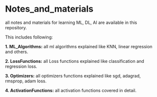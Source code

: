 # Notes_and_materials

all notes and materials for learning  ML, DL, AI are available in this repository.

This includes following:

**1. ML_Algorithms:** all ml algorithms explained like KNN, linear regression and others.

**2. LossFunctions:** all Loss functions explained like classification and regression loss.

**3. Optimizers:** all optimizers functions explained like sgd, adagrad, rmsprop, adam loss.

**4. ActivationFunctions:** all activation functions covered in detail.


